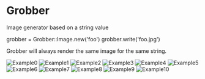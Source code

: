 Grobber
=======

Image generator based on a string value

grobber = Grobber::Image.new('foo')
grobber.write('foo.jpg')

Grobber will always render the same image for the same string. 

![Example0](examples/0.jpg)
![Example1](examples/1.jpg)
![Example2](examples/2.jpg)
![Example3](examples/3.jpg)
![Example4](examples/4.jpg)
![Example5](examples/5.jpg)
![Example6](examples/6.jpg)
![Example7](examples/7.jpg)
![Example8](examples/8.jpg)
![Example9](examples/9.jpg)
![Example10](examples/10.jpg)
